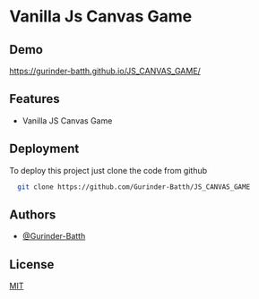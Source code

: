 # Vanilla Js Canvas Game


## Demo

https://gurinder-batth.github.io/JS_CANVAS_GAME/



## Features

- Vanilla JS Canvas Game

## Deployment

To deploy this project just clone the code from github

```bash
  git clone https://github.com/Gurinder-Batth/JS_CANVAS_GAME
```


## Authors

- [@Gurinder-Batth](https://github.com/Gurinder-Batth/)


## License

[MIT](https://raw.githubusercontent.com/Gurinder-Batth/push-notification-alert-web/main/LICENSE)



